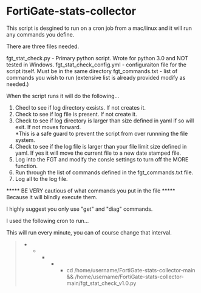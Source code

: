 # FortiGate-stats-collector
This script is desgined to run on a cron job from a mac/linux and it will run any commands you define.

There are three files needed.

fgt_stat_check.py - Primary python script.  Wrote for python 3.0 and NOT tested in Windows.
fgt_stat_check_config.yml - configuraiton file for the script itself.  Must be in the same directory
fgt_commands.txt - list of commands you wish to run (extensive list is already provided modify as needed.)

When the script runs it will do the following...

1. Checl to see if log directory exsists. If not creates it.
2. Check to see if log file is present. If not create it.
3. Check to see if log directory is larger than size defined in yaml if so will exit.  If not moves forward.  
    *This is a safe guard to prevent the script from over runnning the file system.
4. Check to see if the log file is larger than your file limit size defined in yaml.  If yes it will move the current file to a new date stamped file.
5. Log into the FGT and modify the consle settings to turn off the MORE function.
6. Run through the list of commands defined in the fgt_commands.txt file.
7. Log all to the log file.

***** BE VERY cautious of what commands you put in the file ***** Because it will blindly execute them.

I highly suggest you only use "get" and "diag" commands.

I used the following cron to run...

This will run every minute, you can of course change that interval.

> * * * * * cd /home/username/FortiGate-stats-collector-main && /home/username/FortiGate-stats-collector-main/fgt_stat_check_v1.0.py
